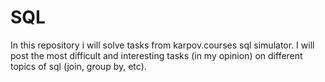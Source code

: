 # SQL
In this repository i will solve tasks from karpov.courses sql simulator. I will post the most difficult and interesting tasks (in my opinion) on different topics of sql (join, group by, etc).
